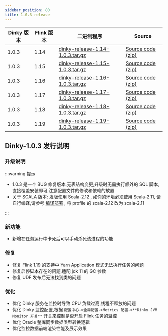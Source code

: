 ```yaml
---
sidebar_position: 80
title: 1.0.3 release
---
```


| Dinky 版本 | Flink 版本 | 二进制程序                                                                                                                           | Source                                                                                |
|----------|----------|---------------------------------------------------------------------------------------------------------------------------------|---------------------------------------------------------------------------------------|
| 1.0.3    | 1.14     | [dinky-release-1.14-1.0.3.tar.gz](https://github.com/DataLinkDC/dinky/releases/download/v1.0.3/dinky-release-1.14-1.0.3.tar.gz) | [Source code (zip)](https://github.com/DataLinkDC/dinky/archive/refs/tags/v1.0.3.zip) |
| 1.0.3    | 1.15     | [dinky-release-1.15-1.0.3.tar.gz](https://github.com/DataLinkDC/dinky/releases/download/v1.0.3/dinky-release-1.15-1.0.3.tar.gz) | [Source code (zip)](https://github.com/DataLinkDC/dinky/archive/refs/tags/v1.0.3.zip) |
| 1.0.3    | 1.16     | [dinky-release-1.16-1.0.3.tar.gz](https://github.com/DataLinkDC/dinky/releases/download/v1.0.3/dinky-release-1.16-1.0.3.tar.gz) | [Source code (zip)](https://github.com/DataLinkDC/dinky/archive/refs/tags/v1.0.3.zip) |
| 1.0.3    | 1.17     | [dinky-release-1.17-1.0.3.tar.gz](https://github.com/DataLinkDC/dinky/releases/download/v1.0.3/dinky-release-1.17-1.0.3.tar.gz) | [Source code (zip)](https://github.com/DataLinkDC/dinky/archive/refs/tags/v1.0.3.zip) |
| 1.0.3    | 1.18     | [dinky-release-1.18-1.0.3.tar.gz](https://github.com/DataLinkDC/dinky/releases/download/v1.0.3/dinky-release-1.18-1.0.3.tar.gz) | [Source code (zip)](https://github.com/DataLinkDC/dinky/archive/refs/tags/v1.0.3.zip) |
| 1.0.3    | 1.19     | [dinky-release-1.19-1.0.3.tar.gz](https://github.com/DataLinkDC/dinky/releases/download/v1.0.3/dinky-release-1.19-1.0.3.tar.gz) | [Source code (zip)](https://github.com/DataLinkDC/dinky/archive/refs/tags/v1.0.3.zip) |

## Dinky-1.0.3 发行说明

### 升级说明

:::warning 提示

- 1.0.3 是一个 BUG 修复版本,无表结构变更,升级时无需执行额外的 SQL 脚本, 直接覆盖安装即可,注意配置文件的修改和依赖的放置
- 关于 SCALA 版本: 发版使用 Scala-2.12 , 如你的环境必须使用 Scala-2.11, 请自行编译,请参考 [编译部署](../docs/next/deploy_guide/compile_deploy) , 将 profile 的 scala-2.12 改为 scala-2.11

:::

### 新功能
- 新增在任务运行中卡死后可以手动杀死该进程的功能

### 修复
- 修复 Flink 1.19 的支持中 Yarn Application 模式无法执行任务的问题
- 修复启停脚本存在的问题,适配 jdk 11 的 GC 参数
- 修复 UDF 发布后无法找到类的问题

### 优化
- 优化 Dinky 服务在监控时导致 CPU 负载过高,线程不释放的问题
- 优化 Dinky 监控配置,根据 `配置中心->全局配置->Metrics 配置->**Dinky JVM Monitor 开关**` 开关来控制是否开启 Flink 任务的监控
- 优化 Oracle 整库同步数据类型转换逻辑
- 优化监控数据前端渲染性能及展示效果





